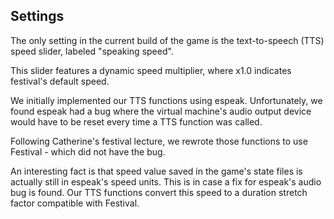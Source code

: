 ## Settings

The only setting in the current build of the game is the text-to-speech (TTS) speed slider, labeled "speaking speed".

This slider features a dynamic speed multiplier, where x1.0 indicates festival's default speed.

We initially implemented our TTS functions using espeak. Unfortunately, we found espeak had a bug where the virtual machine's audio output device would have to be reset every time a TTS function was called.

Following Catherine's festival lecture, we rewrote those functions to use Festival - which did not have the bug.

An interesting fact is that speed value saved in the game's state files is actually still in espeak's speed units. This is in case a fix for espeak's audio bug is found. Our TTS functions convert this speed to a duration stretch factor compatible with Festival. 

